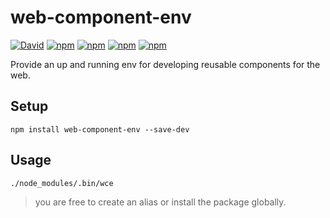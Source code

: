 # web-component-env

[![David](https://img.shields.io/david/nicolas-briemant/web-component-env.svg?style=flat-square)](https://david-dm.org/nicolas-briemant/web-component-env)
[![npm](https://img.shields.io/npm/dm/web-component-env.svg?style=flat-square)]()
[![npm](https://img.shields.io/npm/dt/web-component-env.svg?style=flat-square)]()
[![npm](https://img.shields.io/npm/l/web-component-env.svg?style=flat-square)]()
[![npm](https://img.shields.io/npm/v/web-component-env.svg?style=flat-square)]()

Provide an up and running env for developing reusable components for the web.

## Setup

`npm install web-component-env --save-dev`

## Usage

`./node_modules/.bin/wce`

> you are free to create an alias or install the package globally.

